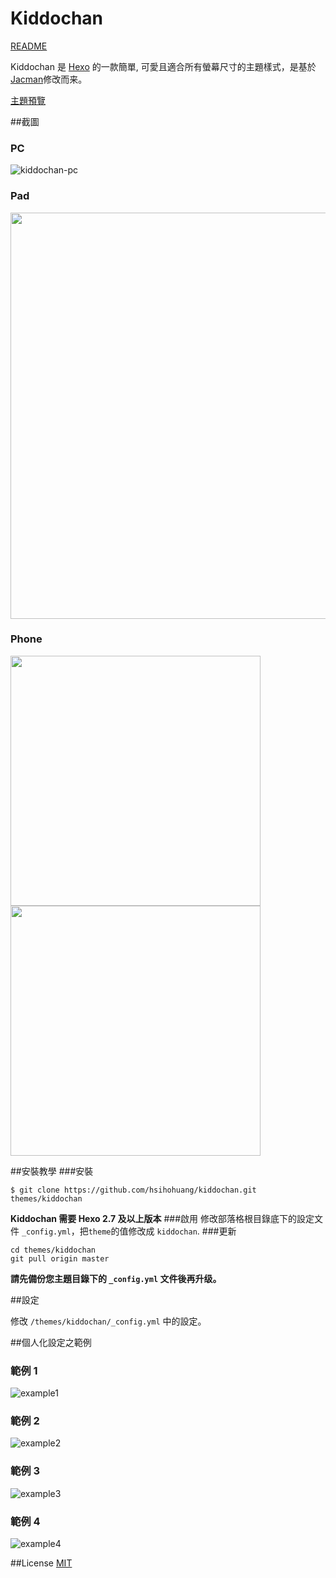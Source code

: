 # Kiddochan

[README](/README.md)

Kiddochan 是 [Hexo](http://hexo.io) 的一款簡單, 可愛且適合所有螢幕尺寸的主題樣式，是基於[Jacman](https://github.com/wuchong/jacman)修改而来。


[主題預覽](http://blog.hsihohuang.info) 


##截圖
### PC
![kiddochan-pc](screenshots/kiddochan_pc.png)

### Pad
<img src="screenshots/kiddochan_pad.png" width="650">

### Phone
<img src="screenshots/kiddochan_phone1.png" width="400">
<img src="screenshots/kiddochan_phone2.png" width="400">


##安裝教學
###安裝
```
$ git clone https://github.com/hsihohuang/kiddochan.git themes/kiddochan
```
**Kiddochan 需要 Hexo 2.7 及以上版本** 
###啟用
修改部落格根目錄底下的設定文件 `_config.yml`，把`theme`的值修改成 `kiddochan`.
###更新
```
cd themes/kiddochan
git pull origin master
```
**請先備份您主題目錄下的 `_config.yml` 文件後再升级。**

##設定

修改  `/themes/kiddochan/_config.yml` 中的設定。

##個人化設定之範例
### 範例 1
![example1](screenshots/example1.png)

### 範例 2
![example2](screenshots/example2.png)


### 範例 3
![example3](screenshots/example3.png)

### 範例 4
![example4](screenshots/example4.png)

##License
[MIT](/LICENSE)
